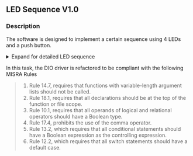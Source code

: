 ## LED Sequence V1.0 

> []()

### Description 

The software is designed to implement a certain sequence using 4 LEDs and a push button.

<details>
  <summary>Expand for detailed LED sequence </summary>

The LED sequence is as described below 
>1. Initially (OFF, OFF, OFF, OFF)
>2. Press 1 (ON, OFF, OFF, OFF)
>3. Press 2 (ON, ON, OFF, OFF)
>4. Press 3 (ON, ON, ON, OFF)
>5. Press 4 (ON, ON, ON, ON)
>6. Press 5 (OFF, ON, ON, ON)
>7. Press 6 (OFF, OFF, ON, ON)
>8. Press 7 (OFF, OFF, OFF, ON)
>9. Press 8 (OFF, OFF, OFF, OFF)
>10. Press 9 (ON, OFF, OFF, OFF)

></details>

In this task, the DIO driver is refactored to be compliant with the following MISRA Rules

>1. Rule 14.7, requires that functions with variable-length argument lists should not be called.
>2. Rule 18.1, requires that all declarations should be at the top of the function or file scope.
>3. Rule 10.1, requires that all operands of logical and relational operators should have a Boolean type.
>4. Rule 17.4, prohibits the use of the comma operator.
>5. Rule 13.2, which requires that all conditional statements should have a Boolean expression as the controlling expression.
>6. Rule 12.2, which requires that all switch statements should have a default case.
